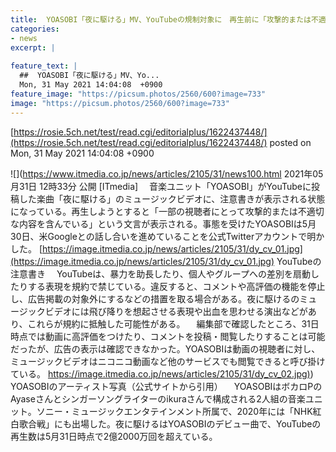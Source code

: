 ```yaml
---
title:  YOASOBI「夜に駆ける」MV、YouTubeの規制対象に　再生前に「攻撃的または不適切な内容」と注意書き  
categories:
- news
excerpt: |
  
feature_text: |
  ##  YOASOBI「夜に駆ける」MV、Yo...
  Mon, 31 May 2021 14:04:08  +0900
feature_image: "https://picsum.photos/2560/600?image=733"
image: "https://picsum.photos/2560/600?image=733"
---
```


[https://rosie.5ch.net/test/read.cgi/editorialplus/1622437448/](https://rosie.5ch.net/test/read.cgi/editorialplus/1622437448/)
posted on Mon, 31 May 2021 14:04:08  +0900

<!--more-->

![](https://www.itmedia.co.jp/news/articles/2105/31/news100.html 2021年05月31日 12時33分 公開 [ITmedia] 　音楽ユニット「YOASOBI」がYouTubeに投稿した楽曲「夜に駆ける」のミュージックビデオに、注意書きが表示される状態になっている。再生しようとすると「一部の視聴者にとって攻撃的または不適切な内容を含んでいる」という文言が表示される。事態を受けたYOASOBIは5月30日、米Googleとの話し合いを進めていることを公式Twitterアカウントで明かした。 [https://image.itmedia.co.jp/news/articles/2105/31/dy_cv_01.jpg](https://image.itmedia.co.jp/news/articles/2105/31/dy_cv_01.jpg) YouTubeの注意書き 　YouTubeは、暴力を助長したり、個人やグループへの差別を扇動したりする表現を規約で禁じている。違反すると、コメントや高評価の機能を停止し、広告掲載の対象外にするなどの措置を取る場合がある。夜に駆けるのミュージックビデオには飛び降りを想起させる表現や出血を思わせる演出などがあり、これらが規約に抵触した可能性がある。 　編集部で確認したところ、31日時点では動画に高評価をつけたり、コメントを投稿・閲覧したりすることは可能だったが、広告の表示は確認できなかった。YOASOBIは動画の視聴者に対し、ミュージックビデオはニコニコ動画など他のサービスでも閲覧できると呼び掛けている。 [https://image.itmedia.co.jp/news/articles/2105/31/dy_cv_02.jpg)](https://image.itmedia.co.jp/news/articles/2105/31/dy_cv_02.jpg)) YOASOBIのアーティスト写真（公式サイトから引用） 　YOASOBIはボカロPのAyaseさんとシンガーソングライターのikuraさんで構成される2人組の音楽ユニット。ソニー・ミュージックエンタテインメント所属で、2020年には「NHK紅白歌合戦」にも出場した。夜に駆けるはYOASOBIのデビュー曲で、YouTubeの再生数は5月31日時点で2億2000万回を超えている。
